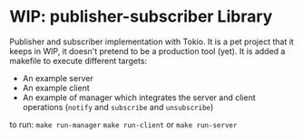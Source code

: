 # WIP: publisher-subscriber Library

Publisher and subscriber implementation with Tokio. It is a pet project that it keeps in WIP, it doesn't pretend to be a production tool (yet). It is added a makefile to execute different targets: 
* An example server
* An example client 
* An example of manager which integrates the server and client operations (`notify` and `subscribe` and `unsubscribe`)

to run: `make run-manager` `make run-client` or `make run-server` 
